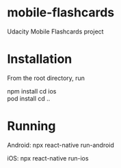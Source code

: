 # mobile-flashcards
Udacity Mobile Flashcards project


#  Installation
From the root directory, run

npm install
cd ios  
pod install
cd ..

#  Running
Android:
npx react-native run-android

iOS:
npx react-native run-ios